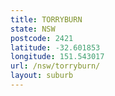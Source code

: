 ```yaml
---
title: TORRYBURN
state: NSW
postcode: 2421
latitude: -32.601853
longitude: 151.543017
url: /nsw/torryburn/
layout: suburb
---
```

